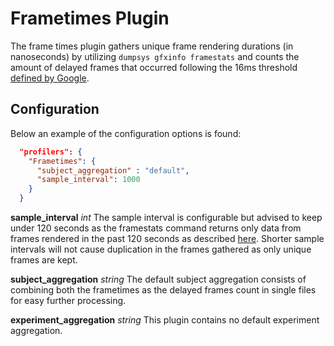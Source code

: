 # Frametimes Plugin
The frame times plugin gathers unique frame rendering durations (in nanoseconds) by utilizing `dumpsys gfxinfo framestats` and counts the amount of delayed frames that occurred following the 16ms threshold [defined by Google](https://developer.android.com/training/testing/performance).

## Configuration
Below an example of the configuration options is found:
```json
  "profilers": {
    "Frametimes": {
      "subject_aggregation" : "default",
      "sample_interval": 1000
    }
  }
```

**sample_interval** *int*
The sample interval is configurable but advised to keep under 120 seconds as the framestats command returns only data from frames rendered in the past 120 seconds as described [here](https://developer.android.com/training/testing/performance).
Shorter sample intervals will not cause duplication in the frames gathered as only unique frames are kept.

**subject_aggregation** *string*
The default subject aggregation consists of combining both the frametimes as the delayed frames count in single files for easy further processing.

**experiment_aggregation** *string*
This plugin contains no default experiment aggregation.